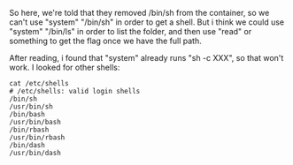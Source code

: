 So here, we're told that they removed /bin/sh from the container, so we can't use "system" "/bin/sh" in order to get a shell.
But i think we could use "system" "/bin/ls" in order to list the folder, and then use "read" or something to get the flag once we have the full path.

After reading, i found that "system" already runs "sh -c XXX", so that won't work.
I looked for other shells:
```
cat /etc/shells
# /etc/shells: valid login shells
/bin/sh
/usr/bin/sh
/bin/bash
/usr/bin/bash
/bin/rbash
/usr/bin/rbash
/bin/dash
/usr/bin/dash
```